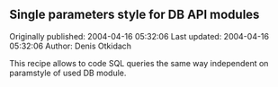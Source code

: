 ## Single parameters style for DB API modules 
Originally published: 2004-04-16 05:32:06 
Last updated: 2004-04-16 05:32:06 
Author: Denis Otkidach 
 
This recipe allows to code SQL queries the same way independent on paramstyle of used DB module.